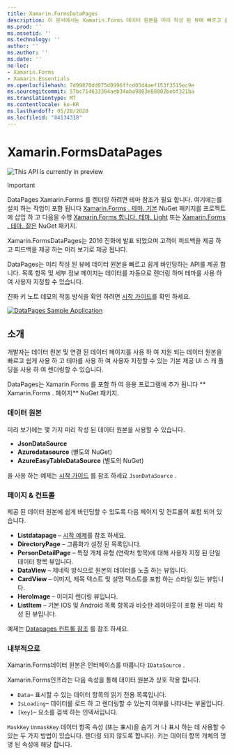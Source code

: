 ```yaml
---
title: Xamarin.FormsDataPages
description: 이 문서에서는 Xamarin.Forms 데이터 원본을 미리 작성 된 뷰에 빠르고 쉽게 바인딩하는 API를 제공 하는 datapages를 소개 합니다.
ms.prod: ''
ms.assetid: ''
ms.technology: ''
author: ''
ms.author: ''
ms.date: ''
no-loc:
- Xamarin.Forms
- Xamarin.Essentials
ms.openlocfilehash: 7d99870dd975d0996ffcd05d4aef153f3515ec9e
ms.sourcegitcommit: 57bc714633364aeb34aba9803e88802bebf321ba
ms.translationtype: MT
ms.contentlocale: ko-KR
ms.lasthandoff: 05/28/2020
ms.locfileid: "84134318"
---
```

# <a name="xamarinforms-datapages"></a>Xamarin.FormsDataPages

![](~/media/shared/preview.png "This API is currently in preview")

> [!IMPORTANT]
> DataPages Xamarin.Forms 를 렌더링 하려면 테마 참조가 필요 합니다. 여기에는를 설치 하는 작업이 포함 됩니다 [ Xamarin.Forms . 테마. 기본](https://www.nuget.org/packages/Xamarin.Forms.Theme.Base/) NuGet 패키지를 프로젝트에 삽입 하 고 다음을 수행 [ Xamarin.Forms 합니다. 테마. Light](https://www.nuget.org/packages/Xamarin.Forms.Theme.Light/) 또는 [ Xamarin.Forms . 테마. 짙은](https://www.nuget.org/packages/Xamarin.Forms.Theme.Dark/) NuGet 패키지.

Xamarin.FormsDataPages는 2016 진화에 발표 되었으며 고객이 피드백을 제공 하 고 피드백을 제공 하는 미리 보기로 제공 됩니다.

DataPages는 미리 작성 된 뷰에 데이터 원본을 빠르고 쉽게 바인딩하는 API를 제공 합니다. 목록 항목 및 세부 정보 페이지는 데이터를 자동으로 렌더링 하며 테마를 사용 하 여 사용자 지정할 수 있습니다.

진화 키 노트 데모의 작동 방식을 확인 하려면 [시작 가이드](get-started.md)를 확인 하세요.

[![](images/demo-sml.png "DataPages Sample Application")](images/demo.png#lightbox "DataPages Sample Application")

## <a name="introduction"></a>소개

개발자는 데이터 원본 및 연결 된 데이터 페이지를 사용 하 여 지원 되는 데이터 원본을 빠르고 쉽게 사용 하 고 테마를 사용 하 여 사용자 지정할 수 있는 기본 제공 UI 스 캐 폴딩을 사용 하 여 렌더링할 수 있습니다.

DataPages는 Xamarin.Forms 를 포함 하 여 응용 프로그램에 추가 됩니다 ** Xamarin.Forms . 페이지** NuGet 패키지.

### <a name="data-sources"></a>데이터 원본

미리 보기에는 몇 가지 미리 작성 된 데이터 원본을 사용할 수 있습니다.

* **JsonDataSource**
* **Azuredatasource** (별도의 NuGet)
* **AzureEasyTableDataSource** (별도의 NuGet)

을 사용 하는 예제는 [시작 가이드](get-started.md) 를 참조 하세요 `JsonDataSource` .

### <a name="pages--controls"></a>페이지 & 컨트롤

제공 된 데이터 원본에 쉽게 바인딩할 수 있도록 다음 페이지 및 컨트롤이 포함 되어 있습니다.

* **Listdatapage** – [시작 예제](get-started.md)를 참조 하세요.
* **DirectoryPage** – 그룹화가 설정 된 목록입니다.
* **PersonDetailPage** – 특정 개체 유형 (연락처 항목)에 대해 사용자 지정 된 단일 데이터 항목 뷰입니다.
* **DataView** – 제네릭 방식으로 원본의 데이터를 노출 하는 뷰입니다.
* **CardView** – 이미지, 제목 텍스트 및 설명 텍스트를 포함 하는 스타일 있는 뷰입니다.
* **HeroImage** – 이미지 렌더링 뷰입니다.
* **ListItem** – 기본 IOS 및 Android 목록 항목과 비슷한 레이아웃이 포함 된 미리 작성 된 뷰입니다.

예제는 [Datapages 컨트롤 참조](controls.md) 를 참조 하세요.

### <a name="under-the-hood"></a>내부적으로

Xamarin.Forms데이터 원본은 인터페이스를 따릅니다 `IDataSource` .

Xamarin.Forms인프라는 다음 속성을 통해 데이터 원본과 상호 작용 합니다.

* `Data`– 표시할 수 있는 데이터 항목의 읽기 전용 목록입니다.
* `IsLoading`– 데이터를 로드 하 고 렌더링할 수 있는지 여부를 나타내는 부울입니다.
* `[key]`– 요소를 검색 하는 인덱서입니다.

`MaskKey` `UnmaskKey` 데이터 항목 속성 (또는 표시)을 숨기 거 나 표시 하는 데 사용할 수 있는 두 가지 방법이 있습니다. 렌더링 되지 않도록 합니다).
키는 데이터 항목 개체의 명명 된 속성에 해당 합니다.
